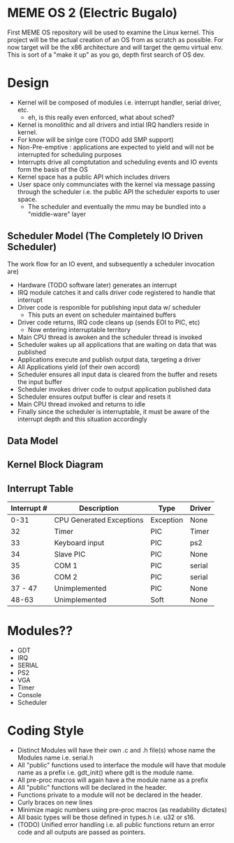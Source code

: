 # MEME OS 2 (Electric Bugalo)
First MEME OS repository will be used to examine the Linux kernel. This project
will be the actual creation of an OS from as scratch as possible. For now
target will be the x86 architecture and will target the qemu virtual env.
This is sort of a "make it up" as you go, depth first search of OS dev.

# Design
- Kernel will be composed of modules i.e. interrupt handler, serial driver,
  etc.
    - eh, is this really even enforced, what about sched?
- Kernel is monolithic and all drivers and intial IRQ handlers reside in kernel.
- For know will be sinlge core (TODO add SMP support)
- Non-Pre-emptive : applications are expected to yield and will not be 
  interrupted for scheduling purposes
- Interrupts drive all comptutation and scheduling events and IO events form the basis of the OS
- Kernel space has a public API which includes drivers
- User space only communciates with the kernel via message passing through the
  scheduler i.e. the public API the scheduler exports to user space.
  - The scheduler and eventually the mmu may be bundled into a "middle-ware" layer

## Scheduler Model (The Completely IO Driven Scheduler)
The work flow for an IO event, and subsequently a scheduler invocation are)
- Hardware (TODO software later) generates an interrupt
- IRQ module catches it and calls driver code registered to handle that interrupt
- Driver code is responible for publishing input data w/ scheduler
  - This puts an event on scheduler maintained buffers
- Driver code returns, IRQ code cleans up (sends EOI to PIC, etc)
  - Now entering interruptable territory 
- Main CPU thread is awoken and the scheduler thread is invoked
- Scheduler wakes up all applications that are waiting on data that was published
- Applications execute and publish output data, targeting a driver
- All Applications yield (of their own accord)
- Scheduler ensures all input data is cleared from the buffer and resets the input buffer
- Scheduler invokes driver code to output application published data
- Scheduler ensures output buffer is clear and resets it
- Main CPU thread invoked and returns to idle
- Finally since the scheduler is interruptable, it must be aware of the interrupt
  depth and this situation accordingly

## Data Model

## Kernel Block Diagram

## Interrupt Table

| Interrupt #      | Description                    | Type        | Driver |
| -----------      | -----------                    | ----------- | ----------- |
| 0-31             | CPU Generated Exceptions       | Exception   | None  |
| 32               | Timer                          | PIC         | Timer |
| 33               | Keyboard input                 | PIC         | ps2   |
| 34               | Slave PIC                      | PIC         | None  |
| 35               | COM 1                          | PIC         | serial |
| 36               | COM 2                          | PIC         | serial |
| 37 - 47          | Unimplemented                  | PIC         | None   |
| 48-63            | Unimplemented                  | Soft        | None   |


# Modules??
- GDT
- IRQ
- SERIAL
- PS2
- VGA
- Timer
- Console
- Scheduler

# Coding Style
- Distinct Modules will have their own .c and .h file(s) whose name the 
  Modules name i.e. serial.h
- All "public" functions used to interface the module will have that module
  name as a prefix i.e. gdt_init() where gdt is the module name.
- All pre-proc macros will again have a the module name as a prefix
- All "public" functions will be declared in the header.
- Functions private to a module will not be declared in the header.
- Curly braces on new lines
- Minimize magic numbers using pre-proc macros (as readability dictates)
- All basic types will be those defined in types.h i.e. u32 or s16.
- (TODO) Unified error handling i.e. all public functions return an
  error code and all outputs are passed as pointers.
